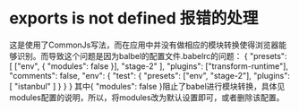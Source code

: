 

# exports is not defined 报错的处理
这是使用了CommonJs写法，而在应用中并没有做相应的模块转换使得浏览器能够识别。而导致这个问题是因为balbel的配置文件.babelrc的问题：
{
  "presets": [
    ["env", { "modules": false }],
    "stage-2"
  ],
  "plugins": ["transform-runtime"],
  "comments": false,
  "env": {
    "test": {
      "presets": ["env", "stage-2"],
      "plugins": [ "istanbul" ]
    }
  }
}
其中{ "modules": false }阻止了babel进行模块转换，具体见modules配置的说明，所以，将modules改为默认设置即可，或者删除该配置。
